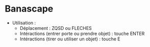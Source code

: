 # Banascape

- Utilisation :
    - Déplacement : ZQSD ou FLECHES
    - Intéractions (entrer porte ou prendre objet) : touche ENTER
    - Intéractions (tirer ou utiliser un objet) : touche E
